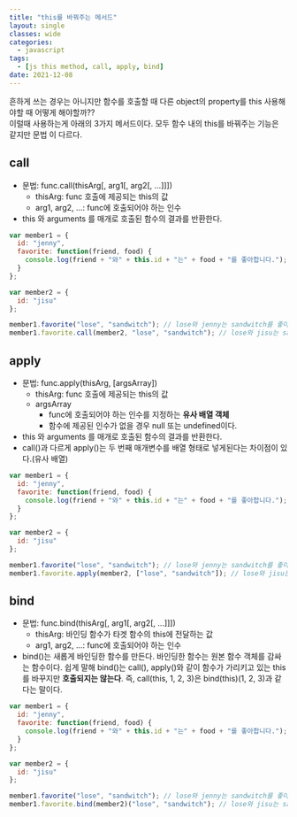 ```yaml
---
title: "this를 바꿔주는 메서드"
layout: single
classes: wide
categories:
  - javascript
tags:
  - [js this method, call, apply, bind]
date: 2021-12-08
---
```


흔하게 쓰는 경우는 아니지만 함수를 호출할 때 다른 object의 property를 this 사용해야할 때 어떻게 해야할까??  
이럴때 사용하는게 아래의 3가지 메서드이다. 모두 함수 내의 this를 바꿔주는 기능은 같지만 문법 이 다르다.  

## call
* 문법: func.call(thisArg[, arg1[, arg2[, ...]]])
  * thisArg: func 호출에 제공되는 this의 값
  * arg1, arg2, ...: func에 호출되어야 하는 인수
* this 와 arguments 를 매개로 호출된 함수의 결과를 반환한다.

```javascript
var member1 = {
  id: "jenny",
  favorite: function(friend, food) {
    console.log(friend + "와" + this.id + "는" + food + "를 좋아합니다.");
  }
};

var member2 = {
  id: "jisu"
};

member1.favorite("lose", "sandwitch"); // lose와 jenny는 sandwitch를 좋아합니다.
member1.favorite.call(member2, "lose", "sandwitch"); // lose와 jisu는 sandwitch를 좋아합니다.
```

## apply
* 문법: func.apply(thisArg, [argsArray])
  * thisArg: func 호출에 제공되는 this의 값
  * argsArray
    * func에 호출되어야 하는 인수를 지정하는 **유사 배열 객체**
    * 함수에 제공된 인수가 없을 경우 null 또는 undefined이다.
* this 와 arguments 를 매개로 호출된 함수의 결과를 반환한다.
* call()과 다르게 apply()는 두 번째 매개변수를 배열 형태로 넣게된다는 차이점이 있다.(유사 배열)

```javascript
var member1 = {
  id: "jenny",
  favorite: function(friend, food) {
    console.log(friend + "와" + this.id + "는" + food + "를 좋아합니다.");
  }
};

var member2 = {
  id: "jisu"
};

member1.favorite("lose", "sandwitch"); // lose와 jenny는 sandwitch를 좋아합니다.
member1.favorite.apply(member2, ["lose", "sandwitch"]); // lose와 jisu는 sandwitch를 좋아합니다.
```

## bind
* 문법: func.bind(thisArg[, arg1[, arg2[, ...]]])
  * thisArg: 바인딩 함수가 타겟 함수의 this에 전달하는 값
  * arg1, arg2, ...: func에 호출되어야 하는 인수
* bind()는 새롭게 바인딩한 함수를 만든다. 바인딩한 함수는 원본 함수 객체를 감싸는 함수이다. 쉽게 말해 bind()는 call(), apply()와 같이 함수가 가리키고 있는 this를 바꾸지만 **호출되지는 않는다**. 즉, call(this, 1, 2, 3)은 bind(this)(1, 2, 3)과 같다는 말이다.

```javascript
var member1 = {
  id: "jenny",
  favorite: function(friend, food) {
    console.log(friend + "와" + this.id + "는" + food + "를 좋아합니다.");
  }
};

var member2 = {
  id: "jisu"
};

member1.favorite("lose", "sandwitch"); // lose와 jenny는 sandwitch를 좋아합니다.
member1.favorite.bind(member2)("lose", "sandwitch"); // lose와 jisu는 sandwitch를 좋아합니다.
```
